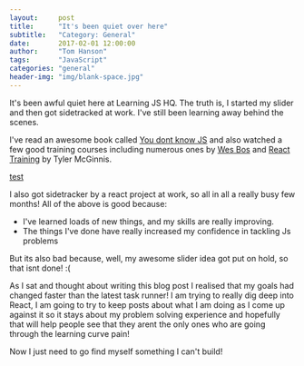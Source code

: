```yaml
---
layout:     post
title:      "It's been quiet over here"
subtitle:   "Category: General"
date:       2017-02-01 12:00:00
author:     "Tom Hanson"
tags:       "JavaScript"
categories: "general"
header-img: "img/blank-space.jpg"
---
```


<p>It's been awful quiet here at Learning JS HQ. The truth is, I started my slider and then got sidetracked at work. I've still been learning away behind the scenes.</p>

<p>I've read an awesome book called <a href="https://github.com/getify/You-Dont-Know-JS" target="_blank" rel="noopener">You dont know JS</a> and also watched a few good training courses
including numerous ones by <a href="http://wesbos.com/courses/" target="_blank" rel="noopener">Wes Bos</a> and <a href="https://reacttraining.com/online" target="_blank" rel="noopener">React Training</a> by Tyler McGinnis.</p>

<a href="http://minesweeperonline.com/" target="_blank">test</a>

<p>I also got sidetracker by a react project at work, so all in all a really busy few months! All of the above is good because:</p>

<ul>
<li>I've learned loads of new things, and my skills are really improving.</li>
<li>The things I've done have really increased my confidence in tackling Js problems</li>
</ul>
<p>But its also bad because, well, my awesome slider idea got put on hold, so that isnt done! :(</p>

<p>As I sat and thought about writing this blog post I realised that my goals had changed faster than the latest task runner! I am trying to really dig deep into React, I am going to try to keep posts about what I am doing as I come up against it
so it stays about my problem solving experience and hopefully that will help people see that they arent the only ones who are going through the learning curve pain!</P>

<p>Now I just need to go find myself something I can't build!</p>

